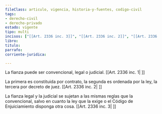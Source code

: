 ```yaml
---
fileClass: articulo, vigencia, historia-y-fuentes, codigo-civil
tags:
- derecho-civil
- derecho-privado
estado: vigente
tipo: multi
incisos: ["[[Art. 2336 inc. 3]]", "[[Art. 2336 inc. 2]]", "[[Art. 2336 inc. 1]]"]
libro:
titulo:
parrafo:
corriente-juridica:

---
```

La fianza puede ser convencional, legal o judicial. [[Art. 2336 inc. 1| ]]

La primera es constituida por contrato, la segunda es ordenada por la ley, la tercera por decreto de juez. [[Art. 2336 inc. 2| ]]

La fianza legal y la judicial se sujetan a las mismas reglas que la convencional, salvo en cuanto la ley que la exige o el Código de Enjuiciamiento disponga otra cosa. [[Art. 2336 inc. 3| ]]